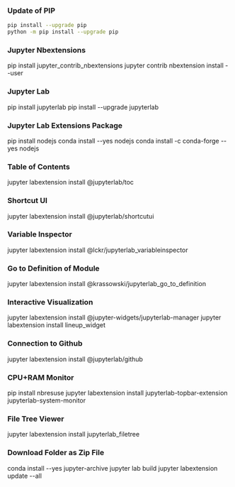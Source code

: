 ### Update of PIP
```bash
pip install --upgrade pip
python -m pip install --upgrade pip
```


### Jupyter Nbextensions
pip install jupyter_contrib_nbextensions
jupyter contrib nbextension install --user


### Jupyter Lab
pip install jupyterlab
pip install --upgrade jupyterlab


### Jupyter Lab Extensions Package
pip install nodejs
conda install --yes nodejs
conda install -c conda-forge --yes nodejs


### Table of Contents
jupyter labextension install @jupyterlab/toc


### Shortcut UI
jupyter labextension install @jupyterlab/shortcutui


### Variable Inspector
jupyter labextension install @lckr/jupyterlab_variableinspector


### Go to Definition of Module
jupyter labextension install @krassowski/jupyterlab_go_to_definition


### Interactive Visualization
jupyter labextension install @jupyter-widgets/jupyterlab-manager
jupyter labextension install lineup_widget


### Connection to Github
jupyter labextension install @jupyterlab/github


### CPU+RAM Monitor
pip install nbresuse
jupyter labextension install jupyterlab-topbar-extension jupyterlab-system-monitor


### File Tree Viewer
jupyter labextension install jupyterlab_filetree


### Download Folder as Zip File
conda install --yes jupyter-archive
jupyter lab build
jupyter labextension update --all


